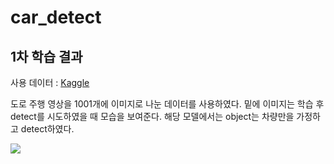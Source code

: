 # car_detect

## 1차 학습 결과
사용 데이터 : [Kaggle](https://www.kaggle.com/sshikamaru/car-object-detection)

도로 주행 영상을 1001개에 이미지로 나눈 데이터를 사용하였다.
밑에 이미지는 학습 후 detect를 시도하였을 때 모습을 보여준다.
해당 모델에서는 object는 차량만을 가정하고 detect하였다.

<img src="https://github.com/jangByeongHui/car_detect/blob/main/ezgif.com-gif-maker.gif?raw=true">
